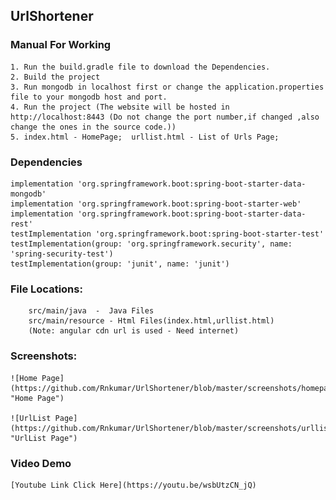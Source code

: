## UrlShortener

### Manual For Working

	1. Run the build.gradle file to download the Dependencies.
	2. Build the project
	3. Run mongodb in localhost first or change the application.properties file to your mongodb host and port.
	4. Run the project (The website will be hosted in http://localhost:8443 (Do not change the port number,if changed ,also change the ones in the source code.))
	5. index.html - HomePage;  urllist.html - List of Urls Page;

### Dependencies
	
    implementation 'org.springframework.boot:spring-boot-starter-data-mongodb'
    implementation 'org.springframework.boot:spring-boot-starter-web'
    implementation 'org.springframework.boot:spring-boot-starter-data-rest'
    testImplementation 'org.springframework.boot:spring-boot-starter-test'
    testImplementation(group: 'org.springframework.security', name: 'spring-security-test')
    testImplementation(group: 'junit', name: 'junit')

### File Locations:

		src/main/java  -  Java Files
		src/main/resource - Html Files(index.html,urllist.html)
		(Note: angular cdn url is used - Need internet)
		
### Screenshots:

	![Home Page](https://github.com/Rnkumar/UrlShortener/blob/master/screenshots/homepage.png "Home Page")
	
	![UrlList Page](https://github.com/Rnkumar/UrlShortener/blob/master/screenshots/urllistpage.png "UrlList Page")

### Video Demo 

	[Youtube Link Click Here](https://youtu.be/wsbUtzCN_jQ)
	
